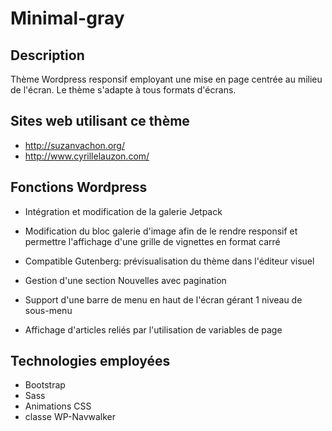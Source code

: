 # Minimal-gray

## Description
Thème Wordpress responsif employant une mise en page centrée au milieu de l'écran. Le thème s'adapte à tous formats d'écrans.

## Sites web utilisant ce thème
- http://suzanvachon.org/
- http://www.cyrillelauzon.com/

## Fonctions Wordpress
- Intégration et modification de la galerie Jetpack 
- Modification du bloc galerie d'image afin de le rendre responsif et permettre l'affichage d'une grille de vignettes en format carré
- Compatible Gutenberg: prévisualisation du thème dans l'éditeur visuel

- Gestion d'une section Nouvelles avec pagination
- Support d'une barre de menu en haut de l'écran gérant 1 niveau de sous-menu
- Affichage d'articles reliés par l'utilisation de variables de page


## Technologies employées
- Bootstrap
- Sass 
- Animations CSS
- classe WP-Navwalker


